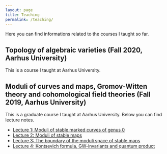 ```yaml
---
layout: page
title: Teaching
permalink: /teaching/
---
```

Here you can find informations related to the courses I taught so far.
## Topology of algebraic varieties (Fall 2020, Aarhus University)

This is a course I taught at Aarhus University.

## Moduli of curves and maps, Gromov-Witten theory and cohomological field theories (Fall 2019, Aarhus University)

This is a graduate course I taught at Aarhus University. Below you can find lecture notes.

- [Lecture 1: Moduli of stable marked curves of genus 0](CohFT/Lecture1.pdf)
- [Lecture 2: Moduli of stable maps](CohFT/Lecture2.pdf)
- [Lecture 3: The boundary of the moduli space of stable maps](CohFT/Lecture3.pdf)
- [Lecture 4: Kontsevich formula, GW-invariants and quantum product](CohFT/Lecture4.pdf)
